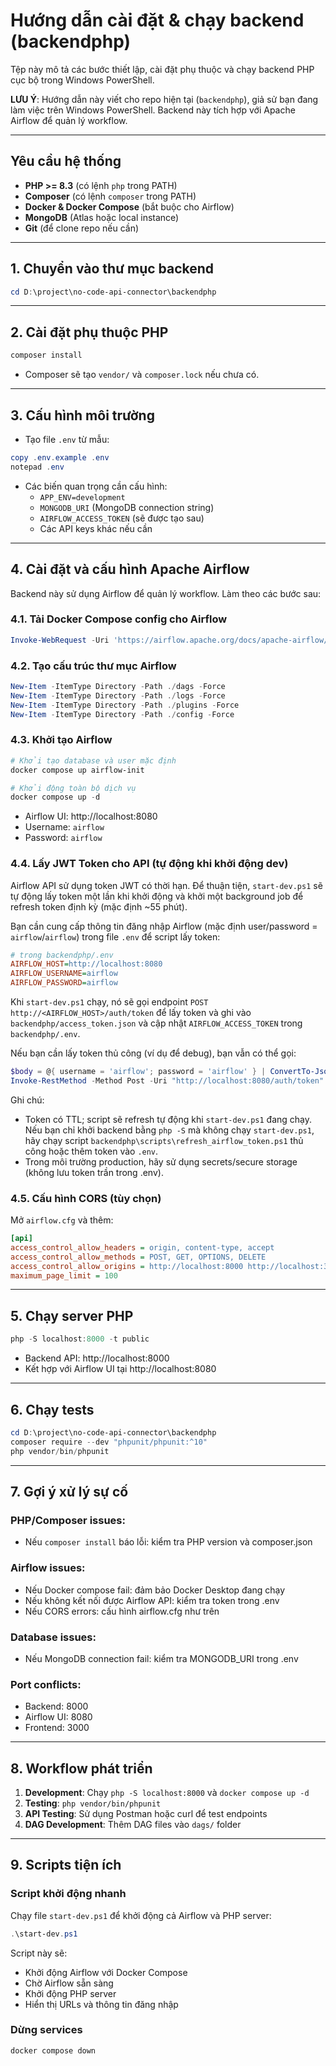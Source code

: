 # Hướng dẫn cài đặt & chạy backend (backendphp)

Tệp này mô tả các bước thiết lập, cài đặt phụ thuộc và chạy backend PHP cục bộ trong Windows PowerShell.

**LƯU Ý**: Hướng dẫn này viết cho repo hiện tại (`backendphp`), giả sử bạn đang làm việc trên Windows PowerShell. Backend này tích hợp với Apache Airflow để quản lý workflow.

---

## Yêu cầu hệ thống
- **PHP >= 8.3** (có lệnh `php` trong PATH)
- **Composer** (có lệnh `composer` trong PATH)
- **Docker & Docker Compose** (bắt buộc cho Airflow)
- **MongoDB** (Atlas hoặc local instance)
- **Git** (để clone repo nếu cần)

---

## 1. Chuyển vào thư mục backend

```powershell
cd D:\project\no-code-api-connector\backendphp
```

---

## 2. Cài đặt phụ thuộc PHP

```powershell
composer install
```

- Composer sẽ tạo `vendor/` và `composer.lock` nếu chưa có.

---

## 3. Cấu hình môi trường

- Tạo file `.env` từ mẫu:

```powershell
copy .env.example .env
notepad .env
```

- Các biến quan trọng cần cấu hình:
  - `APP_ENV=development`
  - `MONGODB_URI` (MongoDB connection string)
  - `AIRFLOW_ACCESS_TOKEN` (sẽ được tạo sau)
  - Các API keys khác nếu cần

---

## 4. Cài đặt và cấu hình Apache Airflow

Backend này sử dụng Airflow để quản lý workflow. Làm theo các bước sau:

### 4.1. Tải Docker Compose config cho Airflow

```powershell
Invoke-WebRequest -Uri 'https://airflow.apache.org/docs/apache-airflow/3.1.0/docker-compose.yaml' -OutFile 'docker-compose.yaml'
```

### 4.2. Tạo cấu trúc thư mục Airflow

```powershell
New-Item -ItemType Directory -Path ./dags -Force
New-Item -ItemType Directory -Path ./logs -Force
New-Item -ItemType Directory -Path ./plugins -Force
New-Item -ItemType Directory -Path ./config -Force
```

### 4.3. Khởi tạo Airflow

```powershell
# Khởi tạo database và user mặc định
docker compose up airflow-init

# Khởi động toàn bộ dịch vụ
docker compose up -d
```

- Airflow UI: http://localhost:8080
- Username: `airflow`
- Password: `airflow`

### 4.4. Lấy JWT Token cho API (tự động khi khởi động dev)

Airflow API sử dụng token JWT có thời hạn. Để thuận tiện, `start-dev.ps1` sẽ tự động lấy token một lần khi khởi động và khởi một background job để refresh token định kỳ (mặc định ~55 phút).

Bạn cần cung cấp thông tin đăng nhập Airflow (mặc định user/password = `airflow`/`airflow`) trong file `.env` để script lấy token:

```ini
# trong backendphp/.env
AIRFLOW_HOST=http://localhost:8080
AIRFLOW_USERNAME=airflow
AIRFLOW_PASSWORD=airflow
```

Khi `start-dev.ps1` chạy, nó sẽ gọi endpoint `POST http://<AIRFLOW_HOST>/auth/token` để lấy token và ghi vào `backendphp/access_token.json` và cập nhật `AIRFLOW_ACCESS_TOKEN` trong `backendphp/.env`.

Nếu bạn cần lấy token thủ công (ví dụ để debug), bạn vẫn có thể gọi:

```powershell
$body = @{ username = 'airflow'; password = 'airflow' } | ConvertTo-Json
Invoke-RestMethod -Method Post -Uri "http://localhost:8080/auth/token" -ContentType 'application/json' -Body $body | ConvertTo-Json
```

Ghi chú:
- Token có TTL; script sẽ refresh tự động khi `start-dev.ps1` đang chạy. Nếu bạn chỉ khởi backend bằng `php -S` mà không chạy `start-dev.ps1`, hãy chạy script `backendphp\scripts\refresh_airflow_token.ps1` thủ công hoặc thêm token vào `.env`.
- Trong môi trường production, hãy sử dụng secrets/secure storage (không lưu token trần trong .env).

### 4.5. Cấu hình CORS (tùy chọn)

Mở `airflow.cfg` và thêm:

```ini
[api]
access_control_allow_headers = origin, content-type, accept
access_control_allow_methods = POST, GET, OPTIONS, DELETE
access_control_allow_origins = http://localhost:8000 http://localhost:3000
maximum_page_limit = 100
```

---

## 5. Chạy server PHP

```powershell
php -S localhost:8000 -t public
```

- Backend API: http://localhost:8000
- Kết hợp với Airflow UI tại http://localhost:8080

---

## 6. Chạy tests

```powershell
cd D:\project\no-code-api-connector\backendphp
composer require --dev "phpunit/phpunit:^10"
php vendor/bin/phpunit
```

---

## 7. Gợi ý xử lý sự cố

### PHP/Composer issues:
- Nếu `composer install` báo lỗi: kiểm tra PHP version và composer.json

### Airflow issues:
- Nếu Docker compose fail: đảm bảo Docker Desktop đang chạy
- Nếu không kết nối được Airflow API: kiểm tra token trong .env
- Nếu CORS errors: cấu hình airflow.cfg như trên

### Database issues:
- Nếu MongoDB connection fail: kiểm tra MONGODB_URI trong .env

### Port conflicts:
- Backend: 8000
- Airflow UI: 8080
- Frontend: 3000

---

## 8. Workflow phát triển

1. **Development**: Chạy `php -S localhost:8000` và `docker compose up -d`
2. **Testing**: `php vendor/bin/phpunit`
3. **API Testing**: Sử dụng Postman hoặc curl để test endpoints
4. **DAG Development**: Thêm DAG files vào `dags/` folder

---

## 9. Scripts tiện ích

### Script khởi động nhanh

Chạy file `start-dev.ps1` để khởi động cả Airflow và PHP server:

```powershell
.\start-dev.ps1
```

Script này sẽ:
- Khởi động Airflow với Docker Compose
- Chờ Airflow sẵn sàng
- Khởi động PHP server
- Hiển thị URLs và thông tin đăng nhập

### Dừng services

```powershell
docker compose down
```
